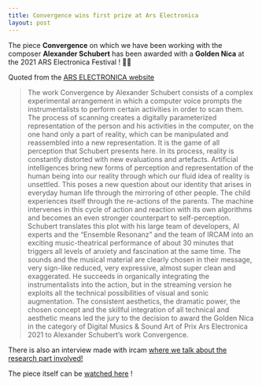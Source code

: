 ```yaml
---
title: Convergence wins first prize at Ars Electronica
layout: post
---
```


The piece **Convergence** on which we have been working with the composer **Alexander Schubert** has been awarded with a **Golden Nica** at the 2021 ARS Electronica Festival ! 🤯🤯

Quoted from the [ARS ELECTRONICA website](https://ars.electronica.art/prix/en/winners/digital-musics-sound-art/)
> The work Convergence by Alexander Schubert consists of a complex experimental arrangement in which a computer voice prompts the instrumentalists to perform certain activities in order to scan them. The process of scanning creates a digitally parameterized representation of the person and his activities in the computer, on the one hand only a part of reality, which can be manipulated and reassembled into a new representation. It is the game of all perception that Schubert presents here. In its process, reality is constantly distorted with new evaluations and artefacts. Artificial intelligences bring new forms of perception and representation of the human being into our reality through which our fluid idea of reality is unsettled. This poses a new question about our identity that arises in everyday human life through the mirroring of other people. The child experiences itself through the re-actions of the parents. The machine intervenes in this cycle of action and reaction with its own algorithms and becomes an even stronger counterpart to self-perception. Schubert translates this plot with his large team of developers, AI experts and the “Ensemble Resonanz” and the team of IRCAM into an exciting music-theatrical performance of about 30 minutes that triggers all levels of anxiety and fascination at the same time. The sounds and the musical material are clearly chosen in their message, very sign-like reduced, very expressive, almost super clean and exaggerated. He succeeds in organically integrating the instrumentalists into the action, but in the streaming version he exploits all the technical possibilities of visual and sonic augmentation. The consistent aesthetics, the dramatic power, the chosen concept and the skillful integration of all technical and aesthetic means led the jury to the decision to award the Golden Nica in the category of Digital Musics & Sound Art of Prix Ars Electronica 2021 to Alexander Schubert’s work Convergence.

There is also an interview made with ircam [where we talk about the research part involved!](https://www.ircam.fr/article/detail/ars-electronica-2021-distingue-les-chercheurs-de-lircam/)

The piece itself can be [watched here](https://www.youtube.com/watch?v=o5UXkJWJciQ) !